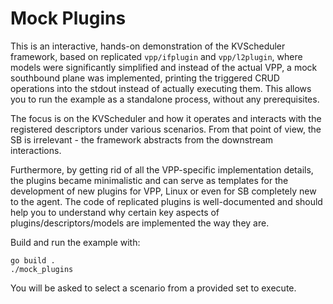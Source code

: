 # Mock Plugins

This is an interactive, hands-on demonstration of the KVScheduler framework,
based on replicated `vpp/ifplugin` and `vpp/l2plugin`, where models were
significantly simplified and instead of the actual VPP, a mock southbound plane
was implemented, printing the triggered CRUD operations into the stdout
instead of actually executing them.
This allows you to run the example as a standalone process, without any
prerequisites.

The focus is on the KVScheduler and how it operates and interacts with the
registered descriptors under various scenarios. From that point of view,
the SB is irrelevant - the framework abstracts from the downstream interactions.

Furthermore, by getting rid of all the VPP-specific implementation details,
the plugins became minimalistic and can serve as templates for the development
of new plugins for VPP, Linux or even for SB completely new to the agent.
The code of replicated plugins is well-documented and should help you to
understand why certain key aspects of plugins/descriptors/models are implemented
the way they are.

Build and run the example with:
```
go build .
./mock_plugins
```
You will be asked to select a scenario from a provided set to execute.